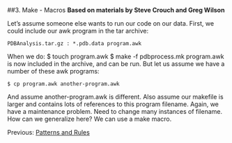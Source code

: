 ##3. Make - Macros
**Based on materials by Steve Crouch and Greg Wilson**

Let’s assume someone else wants to run our code on our data. First, we could include our awk program in the tar archive:

    PDBAnalysis.tar.gz : *.pdb.data program.awk
When we do:
    $ touch program.awk
    $ make -f pdbprocess.mk
program.awk is now included in the archive, and can be run. But let us assume we have a number of these awk programs:

    $ cp program.awk another-program.awk
And assume another-program.awk is different. Also assume our makefile is larger and contains lots of references to this program filename. Again, we have a maintenance problem. Need to change many instances of filename. How can we generalize here? We can use a make macro.


Previous: [Patterns and Rules](2_Patterns_Rules.md)
